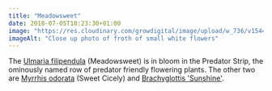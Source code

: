 ```yaml
---
title: "Meadowsweet"
date: 2018-07-05T10:23:30+01:00
image: "https://res.cloudinary.com/growdigital/image/upload/w_736/v1544269914/filipendula-29288954298.jpg"
imageAlt: "Close up photo of froth of small white flowers"
---
```


The [Ulmaria filipendula](https://www.pfaf.org/user/Plant.aspx?LatinName=filipendula+ulmaria) (Meadowsweet) is in bloom in the Predator Strip, the ominously named row of predator friendly flowering plants. The other two are [Myrrhis odorata](https://pfaf.org/user/plant.aspx?LatinName=Myrrhis+odorata) (Sweet Cicely) and [Brachyglottis 'Sunshine'](https://www.rhs.org.uk/Plants/86133/i-Brachyglottis-i-(Dunedin-Group)-Sunshine/Details).
